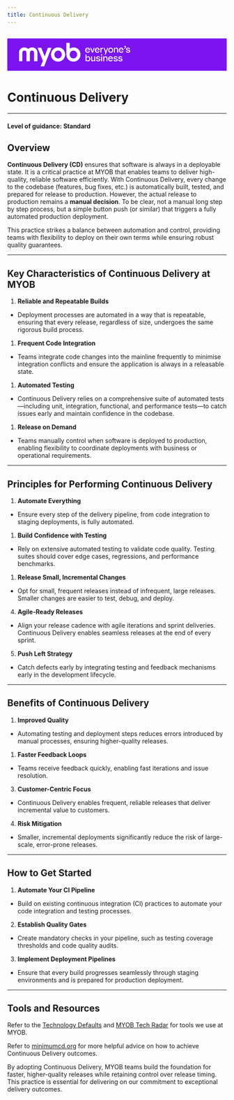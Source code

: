 ```yaml
---
title: Continuous Delivery
---
```


![MYOB Banner](../../assets/images/myob-banner.png)
---



# Continuous Delivery

---

#### Level of guidance: Standard

## Overview
**Continuous Delivery (CD)** ensures that software is always in a deployable state. It is a critical practice at MYOB that enables teams to deliver high-quality, reliable software efficiently. With Continuous Delivery, every change to the codebase (features, bug fixes, etc.) is automatically built, tested, and prepared for release to production. However, the actual release to production remains a **manual decision**. To be clear, not a manual long step by step process, but a simple button push (or similar) that triggers a fully automated production deployment.

This practice strikes a balance between automation and control, providing teams with flexibility to deploy on their own terms while ensuring robust quality guarantees.

---

## Key Characteristics of Continuous Delivery at MYOB

1. **Reliable and Repeatable Builds**
- Deployment processes are automated in a way that is repeatable, ensuring that every release, regardless of size, undergoes the same rigorous build process.

1. **Frequent Code Integration**
- Teams integrate code changes into the mainline frequently to minimise integration conflicts and ensure the application is always in a releasable state.

1. **Automated Testing**
- Continuous Delivery relies on a comprehensive suite of automated tests—including unit, integration, functional, and performance tests—to catch issues early and maintain confidence in the codebase.

1. **Release on Demand**
- Teams manually control when software is deployed to production, enabling flexibility to coordinate deployments with business or operational requirements.

---

## Principles for Performing Continuous Delivery

1. **Automate Everything**
- Ensure every step of the delivery pipeline, from code integration to staging deployments, is fully automated.

1. **Build Confidence with Testing**
- Rely on extensive automated testing to validate code quality. Testing suites should cover edge cases, regressions, and performance benchmarks.

1. **Release Small, Incremental Changes**
- Opt for small, frequent releases instead of infrequent, large releases. Smaller changes are easier to test, debug, and deploy.

4. **Agile-Ready Releases**
- Align your release cadence with agile iterations and sprint deliveries. Continuous Delivery enables seamless releases at the end of every sprint.

5. **Push Left Strategy**
- Catch defects early by integrating testing and feedback mechanisms early in the development lifecycle.

---

## Benefits of Continuous Delivery

1. **Improved Quality**
- Automating testing and deployment steps reduces errors introduced by manual processes, ensuring higher-quality releases.

1. **Faster Feedback Loops**
- Teams receive feedback quickly, enabling fast iterations and issue resolution.

3. **Customer-Centric Focus**
- Continuous Delivery enables frequent, reliable releases that deliver incremental value to customers.

4. **Risk Mitigation**
- Smaller, incremental deployments significantly reduce the risk of large-scale, error-prone releases.

---

## How to Get Started

1. **Automate Your CI Pipeline**
- Build on existing continuous integration (CI) practices to automate your code integration and testing processes.

2. **Establish Quality Gates**
- Create mandatory checks in your pipeline, such as testing coverage thresholds and code quality audits.

3. **Implement Deployment Pipelines**
- Ensure that every build progresses seamlessly through staging environments and is prepared for production deployment.


---

## Tools and Resources
Refer to the [Technology Defaults](https://myobconfluence.atlassian.net/wiki/x/QwHLDwI) and [MYOB Tech Radar](https://tech-radar.myob.com/) for tools we use at MYOB.

Refer to [minimumcd.org](https://minimumcd.org/minimumcd/) for more helpful advice on how to achieve Continuous Delivery outcomes.

By adopting Continuous Delivery, MYOB teams build the foundation for faster, higher-quality releases while retaining control over release timing. This practice is essential for delivering on our commitment to exceptional delivery outcomes.
